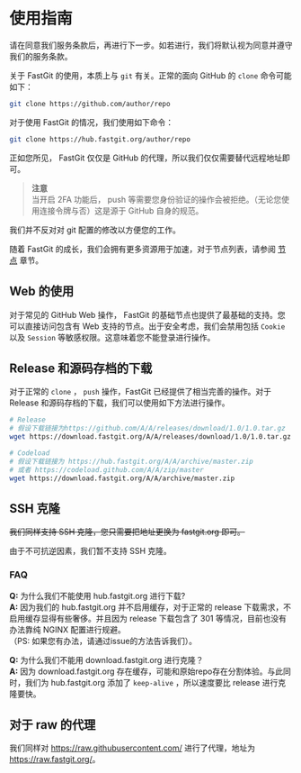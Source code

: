 # 使用指南

请在同意我们服务条款后，再进行下一步。如若进行，我们将默认视为同意并遵守我们的服务条款。

关于 FastGit 的使用，本质上与 `git` 有关。正常的面向 GitHub 的 `clone` 命令可能如下：

```bash
git clone https://github.com/author/repo
```

对于使用 FastGit 的情况，我们使用如下命令：

```bash
git clone https://hub.fastgit.org/author/repo
```

正如您所见， FastGit 仅仅是 GitHub 的代理，所以我们仅仅需要替代远程地址即可。

> **注意**  
> 当开启 2FA 功能后， push 等需要您身份验证的操作会被拒绝。（无论您使用连接令牌与否）这是源于 GitHub 自身的规范。

我们并不反对对 git 配置的修改以方便您的工作。

随着 FastGit 的成长，我们会拥有更多资源用于加速，对于节点列表，请参阅 [节点](../zh-cn/node.html) 章节。

## Web 的使用

对于常见的 GitHub Web 操作， FastGit 的基础节点也提供了最基础的支持。您可以直接访问包含有 Web 支持的节点。出于安全考虑，我们会禁用包括 `Cookie` 以及 `Session` 等敏感权限。这意味着您不能登录进行操作。

## Release 和源码存档的下载

对于正常的 `clone` ， `push` 操作，FastGit 已经提供了相当完善的操作。对于 Release 和源码存档的下载，我们可以使用如下方法进行操作。

```bash
# Release
# 假设下载链接为https://github.com/A/A/releases/download/1.0/1.0.tar.gz
wget https://download.fastgit.org/A/A/releases/download/1.0/1.0.tar.gz

# Codeload
# 假设下载链接为 https://hub.fastgit.org/A/A/archive/master.zip
# 或者 https://codeload.github.com/A/A/zip/master
wget https://download.fastgit.org/A/A/archive/master.zip
```

## SSH 克隆

~~我们同样支持 SSH 克隆，您只需要把地址更换为 fastgit.org 即可。~~

由于不可抗逆因素，我们暂不支持 SSH 克隆。

### FAQ

**Q:** 为什么我们不能使用 hub.fastgit.org 进行下载?  
**A:** 因为我们的 hub.fastgit.org 并不启用缓存，对于正常的 release 下载需求，不启用缓存显得有些奢侈。并且因为 release 下载包含了 301 等情况，目前也没有办法靠纯 NGINX 配置进行规避。  
（PS: 如果您有办法，请通过issue的方法告诉我们）。

**Q:** 为什么我们不能用 download.fastgit.org 进行克隆？  
**A:** 因为 download.fastgit.org 存在缓存，可能和原始repo存在分割体验。与此同时，我们为 hub.fastgit.org 添加了 `keep-alive` ，所以速度要比 release 进行克隆要快。

## 对于 raw 的代理

我们同样对 <https://raw.githubusercontent.com/> 进行了代理，地址为 <https://raw.fastgit.org/>。
